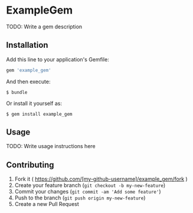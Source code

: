 # ExampleGem

TODO: Write a gem description

## Installation

Add this line to your application's Gemfile:

```ruby
gem 'example_gem'
```

And then execute:

    $ bundle

Or install it yourself as:

    $ gem install example_gem

## Usage

TODO: Write usage instructions here

## Contributing

1. Fork it ( https://github.com/[my-github-username]/example_gem/fork )
2. Create your feature branch (`git checkout -b my-new-feature`)
3. Commit your changes (`git commit -am 'Add some feature'`)
4. Push to the branch (`git push origin my-new-feature`)
5. Create a new Pull Request
